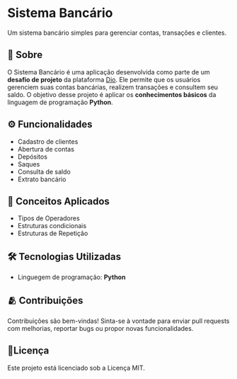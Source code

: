 # Sistema Bancário

Um sistema bancário simples para gerenciar contas, transações e clientes.

## 🎯 Sobre

O Sistema Bancário é uma aplicação desenvolvida como parte de um **desafio de projeto** da plataforma [Dio](https://www.dio.me/). Ele permite que os usuários gerenciem suas contas bancárias, realizem transações e consultem seu saldo. O objetivo desse projeto é aplicar os **conhecimentos básicos** da linguagem de programação **Python**. 

 
## ⚙️ Funcionalidades
- Cadastro de clientes
- Abertura de contas
- Depósitos
- Saques
- Consulta de saldo
- Extrato bancário

## 🚀 Conceitos Aplicados

- Tipos de Operadores
- Estruturas condicionais
- Estruturas de Repetição

## 🛠️ Tecnologias Utilizadas

- Linguegem de programação: **Python**

## 🫂 Contribuições

Contribuições são bem-vindas! Sinta-se à vontade para enviar pull requests com melhorias, reportar bugs ou propor novas funcionalidades.

## 📄Licença 

Este projeto está licenciado sob a Licença MIT.





